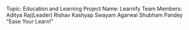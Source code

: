Topic: Education and Learning
Project Name: Learnify
Team Members: Aditya Raj(Leader)
              Rishav Kashyap
              Swayam Agarwal
              Shubham Pandey
"Ease Your Learn!"


